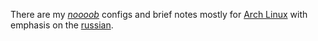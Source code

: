 There are my *[noooob](https://i.yapx.ru/XHTFH.gif)*
configs and brief notes mostly for [Arch Linux](https://www.archlinux.org/) with emphasis on the
[russian](http://www.mk.ru/upload/entities/2016/10/28/articles/detailPicture/7a/78/31/480953308_3598083.jpg).
